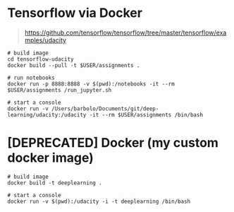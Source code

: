 Tensorflow via Docker
=====================

> https://github.com/tensorflow/tensorflow/tree/master/tensorflow/examples/udacity

```shell
# build image
cd tensorflow-udacity
docker build --pull -t $USER/assignments .

# run notebooks
docker run -p 8888:8888 -v $(pwd):/notebooks -it --rm $USER/assignments /run_jupyter.sh

# start a console
docker run -v /Users/barbolo/Documents/git/deep-learning/udacity:/udacity -it --rm $USER/assignments /bin/bash
```


[DEPRECATED] Docker (my custom docker image)
============================================

```shell
# build image
docker build -t deeplearning .

# start a console
docker run -v $(pwd):/udacity -i -t deeplearning /bin/bash
```
